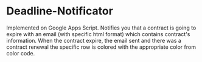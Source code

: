 # Deadline-Notificator

Implemented on Google Apps Script. Notifies you that a contract is going to expire with an email (with specific html format) which contains contract's information. 
When the contract expire, the email sent and there was a contract renewal the specific row is colored with the appropriate color from color code.
